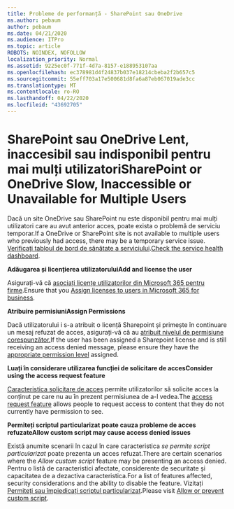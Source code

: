 ```yaml
---
title: Probleme de performanță - SharePoint sau OneDrive
ms.author: pebaum
author: pebaum
ms.date: 04/21/2020
ms.audience: ITPro
ms.topic: article
ROBOTS: NOINDEX, NOFOLLOW
localization_priority: Normal
ms.assetid: 9225ec0f-771f-4d7a-8157-e188953107aa
ms.openlocfilehash: ec378981d4f24837b037e18214cbeba2f2b657c5
ms.sourcegitcommit: 55eff703a17e500681d8fa6a87eb067019ade3cc
ms.translationtype: MT
ms.contentlocale: ro-RO
ms.lasthandoff: 04/22/2020
ms.locfileid: "43692705"
---
```

# <a name="sharepoint-or-onedrive-slow-inaccessible-or-unavailable-for-multiple-users"></a><span data-ttu-id="6f61c-102">SharePoint sau OneDrive Lent, inaccesibil sau indisponibil pentru mai mulți utilizatori</span><span class="sxs-lookup"><span data-stu-id="6f61c-102">SharePoint or OneDrive Slow, Inaccessible or Unavailable for Multiple Users</span></span>

<span data-ttu-id="6f61c-103">Dacă un site OneDrive sau SharePoint nu este disponibil pentru mai mulți utilizatori care au avut anterior acces, poate exista o problemă de serviciu temporar.</span><span class="sxs-lookup"><span data-stu-id="6f61c-103">If a OneDrive or SharePoint site is not available to multiple users who previously had access, there may be a temporary service issue.</span></span> <span data-ttu-id="6f61c-104">[Verificați tabloul de bord de sănătate a serviciului](https://portal.office.com/adminportal/home#/servicehealth).</span><span class="sxs-lookup"><span data-stu-id="6f61c-104">[Check the service health dashboard](https://portal.office.com/adminportal/home#/servicehealth).</span></span>

<span data-ttu-id="6f61c-105">**Adăugarea și licențierea utilizatorului**</span><span class="sxs-lookup"><span data-stu-id="6f61c-105">**Add and license the user**</span></span>

<span data-ttu-id="6f61c-106">Asigurați-vă că [asociați licențe utilizatorilor din Microsoft 365 pentru firme](https://docs.microsoft.com/office365/admin/subscriptions-and-billing/assign-licenses-to-users?view=o365-worldwide&amp;tabs=One).</span><span class="sxs-lookup"><span data-stu-id="6f61c-106">Ensure that you [Assign licenses to users in Microsoft 365 for business](https://docs.microsoft.com/office365/admin/subscriptions-and-billing/assign-licenses-to-users?view=o365-worldwide&amp;tabs=One).</span></span>


<span data-ttu-id="6f61c-107">**Atribuire permisiuni**</span><span class="sxs-lookup"><span data-stu-id="6f61c-107">**Assign Permissions**</span></span>

<span data-ttu-id="6f61c-108">Dacă utilizatorului i s-a atribuit o licență Sharepoint și primește în continuare un mesaj refuzat de acces, asigurați-vă că au [atribuit nivelul de permisiune corespunzător.](https://docs.microsoft.com/sharepoint/understanding-permission-levels)</span><span class="sxs-lookup"><span data-stu-id="6f61c-108">If the user has been assigned a Sharepoint license and is still receiving an access denied message, please ensure they have the [appropriate permission level](https://docs.microsoft.com/sharepoint/understanding-permission-levels) assigned.</span></span>

<span data-ttu-id="6f61c-109">**Luați în considerare utilizarea funcției de solicitare de acces**</span><span class="sxs-lookup"><span data-stu-id="6f61c-109">**Consider using the access request feature**</span></span>

<span data-ttu-id="6f61c-110">[Caracteristica solicitare de acces](https://support.office.com/article/Set-up-and-manage-access-requests-94B26E0B-2822-49D4-929A-8455698654B3) permite utilizatorilor să solicite acces la conținut pe care nu au în prezent permisiunea de a-l vedea.</span><span class="sxs-lookup"><span data-stu-id="6f61c-110">The [access request feature](https://support.office.com/article/Set-up-and-manage-access-requests-94B26E0B-2822-49D4-929A-8455698654B3) allows people to request access to content that they do not currently have permission to see.</span></span>

<span data-ttu-id="6f61c-111">**Permiteți scriptul particularizat poate cauza probleme de acces refuzate**</span><span class="sxs-lookup"><span data-stu-id="6f61c-111">**Allow custom script may cause access denied issues**</span></span>

<span data-ttu-id="6f61c-112">Există anumite scenarii în cazul în care caracteristica *se permite script particularizat* poate prezenta un acces refuzat.</span><span class="sxs-lookup"><span data-stu-id="6f61c-112">There are certain scenarios where the *Allow custom script* feature may be presenting an access denied.</span></span> <span data-ttu-id="6f61c-113">Pentru o listă de caracteristici afectate, considerente de securitate și capacitatea de a dezactiva caracteristica.</span><span class="sxs-lookup"><span data-stu-id="6f61c-113">For a list of features affected, security considerations and the ability to disable the feature.</span></span> <span data-ttu-id="6f61c-114">Vizitați [Permiteți sau împiedicați scriptul particularizat](https://docs.microsoft.com/sharepoint/allow-or-prevent-custom-script).</span><span class="sxs-lookup"><span data-stu-id="6f61c-114">Please visit [Allow or prevent custom script](https://docs.microsoft.com/sharepoint/allow-or-prevent-custom-script).</span></span>

